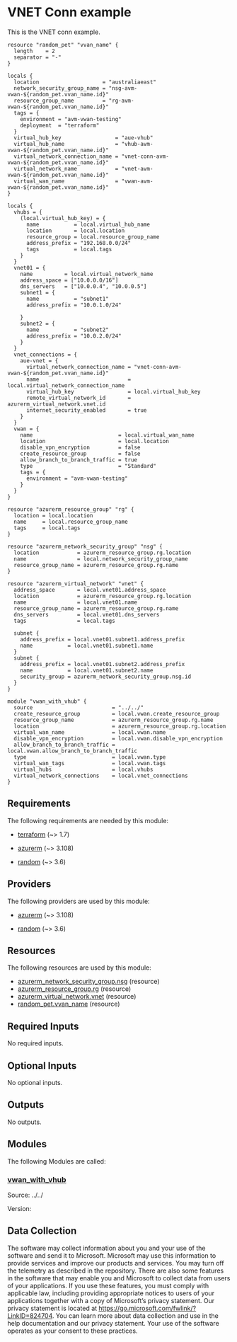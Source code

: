 <!-- BEGIN_TF_DOCS -->
# VNET Conn example

This is the VNET conn example.

```hcl
resource "random_pet" "vvan_name" {
  length    = 2
  separator = "-"
}

locals {
  location                    = "australiaeast"
  network_security_group_name = "nsg-avm-vwan-${random_pet.vvan_name.id}"
  resource_group_name         = "rg-avm-vwan-${random_pet.vvan_name.id}"
  tags = {
    environment = "avm-vwan-testing"
    deployment  = "terraform"
  }
  virtual_hub_key                 = "aue-vhub"
  virtual_hub_name                = "vhub-avm-vwan-${random_pet.vvan_name.id}"
  virtual_network_connection_name = "vnet-conn-avm-vwan-${random_pet.vvan_name.id}"
  virtual_network_name            = "vnet-avm-vwan-${random_pet.vvan_name.id}"
  virtual_wan_name                = "vwan-avm-vwan-${random_pet.vvan_name.id}"
}

locals {
  vhubs = {
    (local.virtual_hub_key) = {
      name           = local.virtual_hub_name
      location       = local.location
      resource_group = local.resource_group_name
      address_prefix = "192.168.0.0/24"
      tags           = local.tags
    }
  }
  vnet01 = {
    name          = local.virtual_network_name
    address_space = ["10.0.0.0/16"]
    dns_servers   = ["10.0.0.4", "10.0.0.5"]
    subnet1 = {
      name           = "subnet1"
      address_prefix = "10.0.1.0/24"

    }
    subnet2 = {
      name           = "subnet2"
      address_prefix = "10.0.2.0/24"
    }
  }
  vnet_connections = {
    aue-vnet = {
      virtual_network_connection_name = "vnet-conn-avm-vwan-${random_pet.vvan_name.id}"
      name                            = local.virtual_network_connection_name
      virtual_hub_key                 = local.virtual_hub_key
      remote_virtual_network_id       = azurerm_virtual_network.vnet.id
      internet_security_enabled       = true
    }
  }
  vwan = {
    name                           = local.virtual_wan_name
    location                       = local.location
    disable_vpn_encryption         = false
    create_resource_group          = false
    allow_branch_to_branch_traffic = true
    type                           = "Standard"
    tags = {
      environment = "avm-vwan-testing"
    }
  }
}

resource "azurerm_resource_group" "rg" {
  location = local.location
  name     = local.resource_group_name
  tags     = local.tags
}

resource "azurerm_network_security_group" "nsg" {
  location            = azurerm_resource_group.rg.location
  name                = local.network_security_group_name
  resource_group_name = azurerm_resource_group.rg.name
}

resource "azurerm_virtual_network" "vnet" {
  address_space       = local.vnet01.address_space
  location            = azurerm_resource_group.rg.location
  name                = local.vnet01.name
  resource_group_name = azurerm_resource_group.rg.name
  dns_servers         = local.vnet01.dns_servers
  tags                = local.tags

  subnet {
    address_prefix = local.vnet01.subnet1.address_prefix
    name           = local.vnet01.subnet1.name
  }
  subnet {
    address_prefix = local.vnet01.subnet2.address_prefix
    name           = local.vnet01.subnet2.name
    security_group = azurerm_network_security_group.nsg.id
  }
}

module "vwan_with_vhub" {
  source                         = "../../"
  create_resource_group          = local.vwan.create_resource_group
  resource_group_name            = azurerm_resource_group.rg.name
  location                       = azurerm_resource_group.rg.location
  virtual_wan_name               = local.vwan.name
  disable_vpn_encryption         = local.vwan.disable_vpn_encryption
  allow_branch_to_branch_traffic = local.vwan.allow_branch_to_branch_traffic
  type                           = local.vwan.type
  virtual_wan_tags               = local.vwan.tags
  virtual_hubs                   = local.vhubs
  virtual_network_connections    = local.vnet_connections
}
```

<!-- markdownlint-disable MD033 -->
## Requirements

The following requirements are needed by this module:

- <a name="requirement_terraform"></a> [terraform](#requirement\_terraform) (~> 1.7)

- <a name="requirement_azurerm"></a> [azurerm](#requirement\_azurerm) (~> 3.108)

- <a name="requirement_random"></a> [random](#requirement\_random) (~> 3.6)

## Providers

The following providers are used by this module:

- <a name="provider_azurerm"></a> [azurerm](#provider\_azurerm) (~> 3.108)

- <a name="provider_random"></a> [random](#provider\_random) (~> 3.6)

## Resources

The following resources are used by this module:

- [azurerm_network_security_group.nsg](https://registry.terraform.io/providers/hashicorp/azurerm/latest/docs/resources/network_security_group) (resource)
- [azurerm_resource_group.rg](https://registry.terraform.io/providers/hashicorp/azurerm/latest/docs/resources/resource_group) (resource)
- [azurerm_virtual_network.vnet](https://registry.terraform.io/providers/hashicorp/azurerm/latest/docs/resources/virtual_network) (resource)
- [random_pet.vvan_name](https://registry.terraform.io/providers/hashicorp/random/latest/docs/resources/pet) (resource)

<!-- markdownlint-disable MD013 -->
## Required Inputs

No required inputs.

## Optional Inputs

No optional inputs.

## Outputs

No outputs.

## Modules

The following Modules are called:

### <a name="module_vwan_with_vhub"></a> [vwan\_with\_vhub](#module\_vwan\_with\_vhub)

Source: ../../

Version:

<!-- markdownlint-disable-next-line MD041 -->
## Data Collection

The software may collect information about you and your use of the software and send it to Microsoft. Microsoft may use this information to provide services and improve our products and services. You may turn off the telemetry as described in the repository. There are also some features in the software that may enable you and Microsoft to collect data from users of your applications. If you use these features, you must comply with applicable law, including providing appropriate notices to users of your applications together with a copy of Microsoft’s privacy statement. Our privacy statement is located at <https://go.microsoft.com/fwlink/?LinkID=824704>. You can learn more about data collection and use in the help documentation and our privacy statement. Your use of the software operates as your consent to these practices.
<!-- END_TF_DOCS -->